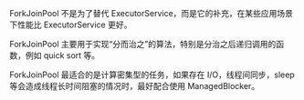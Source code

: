 ForkJoinPool 不是为了替代 ExecutorService，而是它的补充，在某些应用场景下性能比 ExecutorService 更好。

ForkJoinPool 主要用于实现“分而治之”的算法，特别是分治之后递归调用的函数，例如 quick sort 等。

ForkJoinPool 最适合的是计算密集型的任务，如果存在 I/O，线程间同步，sleep等会造成线程长时间阻塞的情况时，最好配合使用 ManagedBlocker。